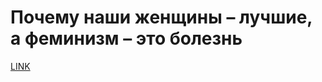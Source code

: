 # Почему наши женщины – лучшие, а феминизм – это болезнь



[LINK](https://varlamov.ru/2271559.html)